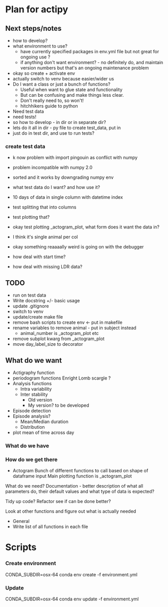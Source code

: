 # Plan for actipy

## Next steps/notes
- how to develop?
- what environment to use?
    - have currently specified packages in env.yml file but not great 
    for ongoing use ?    
    - if anything don't want environment? - no definitely do,
    and maintain version numbers but that's an ongoing maintenance problem
- okay so create + activate env 
- actually switch to venv because easier/wider us
- Do I want a class or just a bunch of functions?
    - Useful when want to glue state and functionality
    - But can be confusing and make things less clear.
    - Don't really need to, so won't! 
    - hitchhikers guide to python
- Need test data  
- need tests!
- so how to develop - in dir or in separate dir?
- lets do it all in dir - py file to create test_data, put in 
- just do in test dir, and use to run tests?  

### create test data 
- k now problem with import pingouin as conflict with numpy 
- problem incompatible with numpy 2.0
- sorted and it works by downgrading numpy env 
- what test data do I want? and how use it? 
- 10 days of data in single column with datetime index 
- test splitting that into columns 
- test plotting that? 
- okay test plotting \_actogram_plot, what form does it want the data in?
- I think it's single animal per col 

- okay something reaaaally weird is going on with the debugger

- how deal with start time? 
- how deal with missing LDR data? 


## TODO
- run on test data 
- Write docstring +/- basic usage 
- update .gitignore 
- switch to venv 
- update/create make file 
- remove bash scripts to create env <- put in makefile
- rename variables to remove animal - put in subject instead 
    - animal_number is \_actogram_plot etc
- remove subplot kwarg from \_actogram_plot
- move day_label_size to decorator 

## What do we want 

- Actigraphy function
- periodogram functions
    Enright
    Lomb scargle
    ?
- Analysis functions
    - Intra variability
    - Inter stability
        - Old version
        - My version? to be developed 
- Episode detection
- Episode analysis?
    - Mean/Median duration
    - Distribution
- plot mean of time across day


### What do we have
 



### How do we get there

- Actogram
Bunch of different functions to call based on shape of dataframe input
Main plotting function is _actogram_plot

What do we need?
Documentation - better description of what all parameters do, their 
default values and what type of data is expected?

Tidy up code? Refactor see if can be done better?

Look at other functions and figure out what is actually needed


- General
- Write list of all functions in each file


# Scripts 
### Create environment
CONDA_SUBDIR=osx-64 conda env create -f environment.yml

### Update 
CONDA_SUBDIR=osx-64 conda env update -f environment.yml
